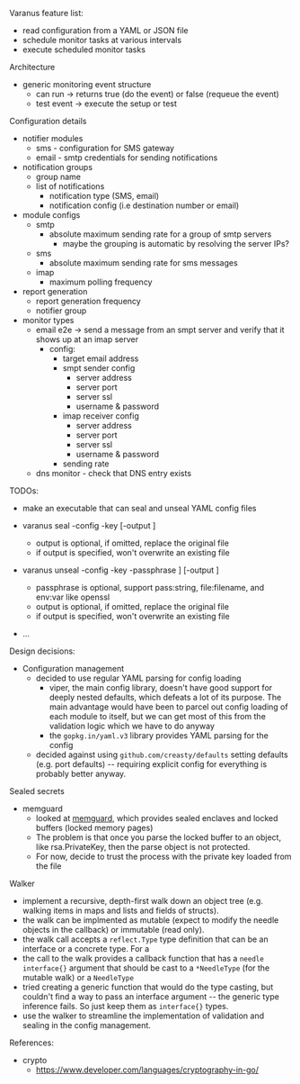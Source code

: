 Varanus feature list:
- read configuration from a YAML or JSON file
- schedule monitor tasks at various intervals
- execute scheduled monitor tasks

Architecture

- generic monitoring event structure
  - can run -> returns true (do the event) or false (requeue the event)
  - test event -> execute the setup or test 



Configuration details

  - notifier modules
    - sms - configuration for SMS gateway
    - email - smtp credentials for sending notifications
  - notification groups
    - group name
    - list of notifications
      - notification type (SMS, email)
      - notification config (i.e destination number or email)
  - module configs
    - smtp
      - absolute maximum sending rate for a group of smtp servers
        - maybe the grouping is automatic by resolving the server IPs?
    - sms
      - absolute maximum sending rate for sms messages
    - imap
      - maximum polling frequency
  - report generation
    - report generation frequency
    - notifier group
  - monitor types
    - email e2e -> send a message from an smpt server and verify that it shows up at an imap server
      - config:
        - target email address
        - smpt sender config
          - server address
          - server port
          - server ssl
          - username & password
        - imap receiver config
          - server address
          - server port
          - server ssl
          - username & password
        - sending rate
    - dns monitor - check that DNS entry exists

TODOs:
- make an executable that can seal and unseal YAML config files
- varanus seal -config <yaml file> -key <public key> [-output <filename>]
  - output is optional, if omitted, replace the original file
  - if output is specified, won't overwrite an existing file
- varanus unseal -config <yaml file> -key <private key> -passphrase <passphrase value>] [-output <filename>]
  - passphrase is optional, support pass:string, file:filename, and env:var like openssl
  - output is optional, if omitted, replace the original file
  - if output is specified, won't overwrite an existing file

- ...

Design decisions:

- Configuration management
  - decided to use regular YAML parsing for config loading
    - viper, the main config library, doesn't have good support for deeply nested defaults, which
      defeats a lot of its purpose.  The main advantage would have been to parcel out config loading
      of each module to itself, but we can get most of this from the validation logic which we have
      to do anyway
    - the `gopkg.in/yaml.v3` library provides YAML parsing for the config
  - decided against using `github.com/creasty/defaults` setting defaults (e.g. port defaults) -- requiring explicit config for everything is probably better anyway.

Sealed secrets
  - memguard
    - looked at [memguard](https://github.com/awnumar/memguard), which provides sealed enclaves and
      locked buffers (locked memory pages)
    - The problem is that once you parse the locked buffer to an object, like rsa.PrivateKey, then
      the parse object is not protected.
    - For now, decide to trust the process with the private key loaded from the file

Walker
  - implement a recursive, depth-first walk down an object tree (e.g. walking items in maps and 
    lists and fields of structs).  
  - the walk can be implmented as mutable (expect to modify the needle objects in the callback) or
    immutable (read only).
  - the walk call accepts a `reflect.Type` type definition that can be an interface or a concrete
    type.  For a 
  - the call to the walk provides a callback function that has a `needle interface{}` argument that
    should be cast to a `*NeedleType` (for the mutable walk) or a `NeedleType`
  - tried creating a generic function that would do the type casting, but couldn't find a way to
    pass an interface argument -- the generic type inference fails.  So just keep them as
    `interface{}` types.
  - use the walker to streamline the implementation of validation and sealing in the config 
    management.
    
References:

- crypto
  - https://www.developer.com/languages/cryptography-in-go/

